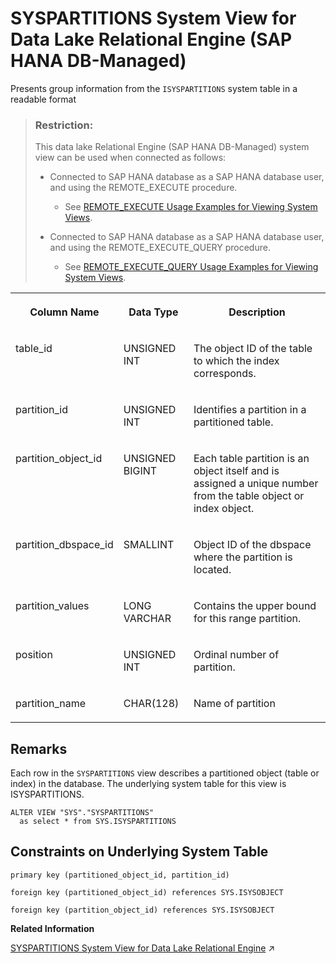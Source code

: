 <!-- loio1c2e04fba3b943e2b6ae23522aad5b5c -->

# SYSPARTITIONS System View for Data Lake Relational Engine \(SAP HANA DB-Managed\)

Presents group information from the `ISYSPARTITIONS` system table in a readable format



> ### Restriction:  
> This data lake Relational Engine \(SAP HANA DB-Managed\) system view can be used when connected as follows:
> 
> -   Connected to SAP HANA database as a SAP HANA database user, and using the REMOTE\_EXECUTE procedure.
> 
>     -   See [REMOTE\_EXECUTE Usage Examples for Viewing System Views](remote-execute-usage-examples-for-viewing-system-views-8b235c7.md).
> 
> -   Connected to SAP HANA database as a SAP HANA database user, and using the REMOTE\_EXECUTE\_QUERY procedure.
> 
>     -   See [REMOTE\_EXECUTE\_QUERY Usage Examples for Viewing System Views](remote-execute-query-usage-examples-for-viewing-system-views-ada51c0.md).




<table>
<tr>
<th valign="top">

Column Name



</th>
<th valign="top">

Data Type



</th>
<th valign="top">

Description



</th>
</tr>
<tr>
<td valign="top">

table\_id



</td>
<td valign="top">

UNSIGNED INT



</td>
<td valign="top">

The object ID of the table to which the index corresponds.



</td>
</tr>
<tr>
<td valign="top">

partition\_id



</td>
<td valign="top">

UNSIGNED INT



</td>
<td valign="top">

Identifies a partition in a partitioned table.



</td>
</tr>
<tr>
<td valign="top">

partition\_object\_id



</td>
<td valign="top">

UNSIGNED BIGINT



</td>
<td valign="top">

Each table partition is an object itself and is assigned a unique number from the table object or index object.



</td>
</tr>
<tr>
<td valign="top">

partition\_dbspace\_id



</td>
<td valign="top">

SMALLINT



</td>
<td valign="top">

Object ID of the dbspace where the partition is located.



</td>
</tr>
<tr>
<td valign="top">

partition\_values



</td>
<td valign="top">

LONG VARCHAR



</td>
<td valign="top">

Contains the upper bound for this range partition.



</td>
</tr>
<tr>
<td valign="top">

position



</td>
<td valign="top">

UNSIGNED INT



</td>
<td valign="top">

Ordinal number of partition.



</td>
</tr>
<tr>
<td valign="top">

partition\_name



</td>
<td valign="top">

CHAR\(128\)



</td>
<td valign="top">

Name of partition



</td>
</tr>
</table>



<a name="loio1c2e04fba3b943e2b6ae23522aad5b5c__section_ar2_nrj_wrb"/>

## Remarks

Each row in the `SYSPARTITIONS` view describes a partitioned object \(table or index\) in the database. The underlying system table for this view is ISYSPARTITIONS.

```
ALTER VIEW "SYS"."SYSPARTITIONS"
  as select * from SYS.ISYSPARTITIONS
```



<a name="loio1c2e04fba3b943e2b6ae23522aad5b5c__section_egr_nrj_wrb"/>

## Constraints on Underlying System Table

```
primary key (partitioned_object_id, partition_id)
```

```
foreign key (partitioned_object_id) references SYS.ISYSOBJECT
```

```
foreign key (partition_object_id) references SYS.ISYSOBJECT
```

**Related Information**  


[SYSPARTITIONS System View for Data Lake Relational Engine](https://help.sap.com/viewer/19b3964099384f178ad08f2d348232a9/2023_1_QRC/en-US/a87f12ff84f210158071ec615c24a7c0.html "Presents group information from the ISYSPARTITIONS system table in a readable format") :arrow_upper_right:

